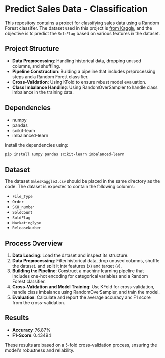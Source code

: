 # Predict Sales Data - Classification

This repository contains a project for classifying sales data using a Random Forest classifier. The dataset used in this project is [from Kaggle](https://www.kaggle.com/datasets/flenderson/sales-analysis), and the objective is to predict the `SoldFlag` based on various features in the dataset.

## Project Structure

- **Data Preprocessing**: Handling historical data, dropping unused columns, and shuffling.
- **Pipeline Construction**: Building a pipeline that includes preprocessing steps and a Random Forest classifier.
- **Cross-Validation**: Using KFold to ensure robust model evaluation.
- **Class Imbalance Handling**: Using RandomOverSampler to handle class imbalance in the training data.

## Dependencies

- numpy
- pandas
- scikit-learn
- imbalanced-learn

Install the dependencies using:
```bash
pip install numpy pandas scikit-learn imbalanced-learn
```

## Dataset

The dataset `SalesKaggle3.csv` should be placed in the same directory as the code. The dataset is expected to contain the following columns:
- `File_Type`
- `Order`
- `SKU_number`
- `SoldCount`
- `SoldFlag`
- `MarketingType`
- `ReleaseNumber`

## Process Overview

1. **Data Loading**: Load the dataset and inspect its structure.
2. **Data Preprocessing**: Filter historical data, drop unused columns, shuffle the dataset, and split it into features (`X`) and target (`y`).
3. **Building the Pipeline**: Construct a machine learning pipeline that includes one-hot encoding for categorical variables and a Random Forest classifier.
4. **Cross-Validation and Model Training**: Use KFold for cross-validation, handle class imbalance using RandomOverSampler, and train the model.
5. **Evaluation**: Calculate and report the average accuracy and F1 score from the cross-validation.

## Results

- **Accuracy**: 76.87%
- **F1-Score**: 0.43494

These results are based on a 5-fold cross-validation process, ensuring the model's robustness and reliability.
